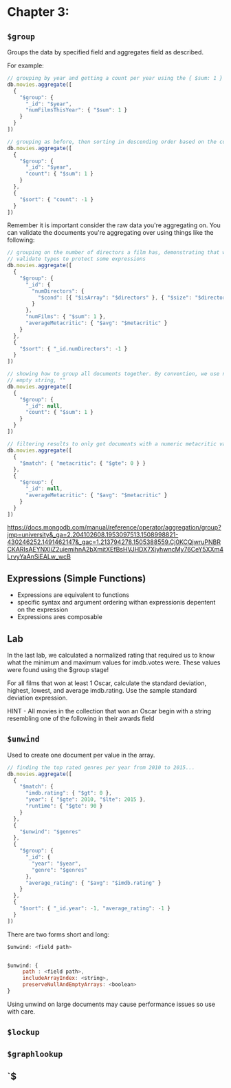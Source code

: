 # Chapter 3:

## `$group`

Groups the data by specified field and aggregates field as described.

For example:

```javascript
// grouping by year and getting a count per year using the { $sum: 1 } pattern
db.movies.aggregate([
  {
    "$group": {
      "_id": "$year",
      "numFilmsThisYear": { "$sum": 1 }
    }
  }
])

// grouping as before, then sorting in descending order based on the count
db.movies.aggregate([
  {
    "$group": {
      "_id": "$year",
      "count": { "$sum": 1 }
    }
  },
  {
    "$sort": { "count": -1 }
  }
])
```

Remember it is important consider the raw data you're aggregating on. You can validate the documents you're aggregating over using things like the following:

```javascript
// grouping on the number of directors a film has, demonstrating that we have to
// validate types to protect some expressions
db.movies.aggregate([
  {
    "$group": {
      "_id": {
        "numDirectors": {
          "$cond": [{ "$isArray": "$directors" }, { "$size": "$directors" }, 0]
        }
      },
      "numFilms": { "$sum": 1 },
      "averageMetacritic": { "$avg": "$metacritic" }
    }
  },
  {
    "$sort": { "_id.numDirectors": -1 }
  }
])

// showing how to group all documents together. By convention, we use null or an
// empty string, ""
db.movies.aggregate([
  {
    "$group": {
      "_id": null,
      "count": { "$sum": 1 }
    }
  }
])

// filtering results to only get documents with a numeric metacritic value
db.movies.aggregate([
  {
    "$match": { "metacritic": { "$gte": 0 } }
  },
  {
    "$group": {
      "_id": null,
      "averageMetacritic": { "$avg": "$metacritic" }
    }
  }
])

```

https://docs.mongodb.com/manual/reference/operator/aggregation/group?jmp=university&_ga=2.204102608.1953097513.1508998821-430246252.1491462147&_gac=1.213794278.1505388559.Cj0KCQjwruPNBRCKARIsAEYNXIiZ2uiemihnA2bXmitXEfBsHVJHDX7XjyhwncMy76CeY5XXm4LrvyYaAnSiEALw_wcB



## Expressions (Simple Functions)

* Expressions are equivalent to functions
* specific syntax and argument ordering withan expressionis depentent on the expression
* Expressions ares composable


## Lab

In the last lab, we calculated a normalized rating that required us to know what the minimum and maximum values for imdb.votes were. These values were found using the $group stage!

For all films that won at least 1 Oscar, calculate the standard deviation, highest, lowest, and average imdb.rating. Use the sample standard deviation expression.

HINT - All movies in the collection that won an Oscar begin with a string resembling one of the following in their awards field


## `$unwind`

Used to create one document per value in the array.

```javascript
// finding the top rated genres per year from 2010 to 2015...
db.movies.aggregate([
  {
    "$match": {
      "imdb.rating": { "$gt": 0 },
      "year": { "$gte": 2010, "$lte": 2015 },
      "runtime": { "$gte": 90 }
    }
  },
  {
    "$unwind": "$genres"
  },
  {
    "$group": {
      "_id": {
        "year": "$year",
        "genre": "$genres"
      },
      "average_rating": { "$avg": "$imdb.rating" }
    }
  },
  {
    "$sort": { "_id.year": -1, "average_rating": -1 }
  }
])
```
There are two forms short and long:

```javascript
$unwind: <field path>


$unwind: {
	 path : <field path>,
	 includeArrayIndex: <string>,
	 preserveNullAndEmptyArrays: <boolean>
}
```
Using unwind on large documents may cause performance issues so use with care.

## `$lockup`

## `$graphlookup`

## `$